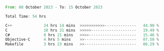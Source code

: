 <!--<div align=center><img src="https://leetcard.jacoblin.cool/CalvinWan0101"></div>-->

<!--START_SECTION:waka-->

```rust
From: 08 October 2023 - To: 15 October 2023

Total Time: 54 hrs

C++              24 hrs 14 mins  >>>>>>>>>>>--------------   44.90 %
C                10 hrs 31 mins  >>>>>--------------------   19.49 %
C#               8 hrs 21 mins   >>>>---------------------   15.46 %
Objective-C      4 hrs 5 mins    >>-----------------------   07.58 %
Makefile         3 hrs 23 mins   >>-----------------------   06.29 %
```

<!--END_SECTION:waka-->
